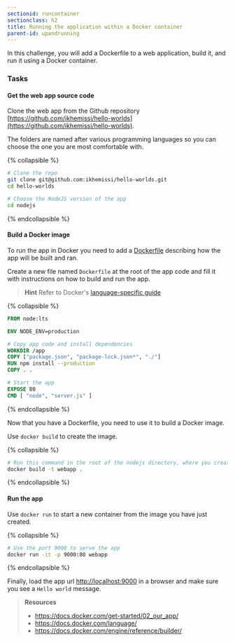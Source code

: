 ```yaml
---
sectionid: runcontainer
sectionclass: h2
title: Running the application within a Docker container
parent-id: upandrunning
---
```


In this challenge, you will add a Dockerfile to a web application, build it, and run it using a Docker container.

### Tasks

#### Get the web app source code

Clone the web app from the Github repository [https://github.com/ikhemissi/hello-worlds](https://github.com/ikhemissi/hello-worlds).

The folders are named after various programming languages so you can choose the one you are most comfortable with.

{% collapsible %}

```sh
# Clone the repo
git clone git@github.com:ikhemissi/hello-worlds.git
cd hello-worlds

# Choose the NodeJS version of the app
cd nodejs
```

{% endcollapsible %}


#### Build a Docker image

To run the app in Docker you need to add a [Dockerfile](https://docs.docker.com/build/building/packaging/#dockerfile) describing how the app will be built and ran.

Create a new file named `Dockerfile` at the root of the app code and fill it with instructions on how to build and run the app.

> **Hint** Refer to Docker's [language-specific guide](https://docs.docker.com/language/)

{% collapsible %}

```dockerfile
FROM node:lts

ENV NODE_ENV=production

# Copy app code and install dependencies
WORKDIR /app
COPY ["package.json", "package-lock.json*", "./"]
RUN npm install --production
COPY . .

# Start the app
EXPOSE 80
CMD [ "node", "server.js" ]
```

{% endcollapsible %}

Now that you have a Dockerfile, you need to use it to build a Docker image.

Use `docker build` to create the image.

{% collapsible %}

```sh
# Run this command in the root of the nodejs directory, where you created a Dockerfile
docker build -t webapp .
```

{% endcollapsible %}


#### Run the app

Use `docker run` to start a new container from the image you have just created.

{% collapsible %}

```sh
# Use the port 9000 to serve the app
docker run -it -p 9000:80 webapp
```

{% endcollapsible %}

Finally, load the app url [http://localhost:9000](http://localhost:9000) in a browser and make sure you see a `Hello world` message.

> **Resources**
> * <https://docs.docker.com/get-started/02_our_app/>
> * <https://docs.docker.com/language/>
> * <https://docs.docker.com/engine/reference/builder/>
